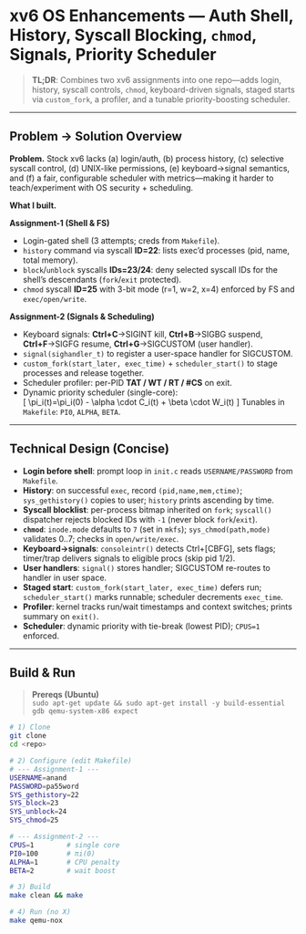 # xv6 OS Enhancements — Auth Shell, History, Syscall Blocking, `chmod`, Signals, Priority Scheduler

> **TL;DR**: Combines two xv6 assignments into one repo—adds login, history, syscall controls, `chmod`, keyboard-driven signals, staged starts via `custom_fork`, a profiler, and a tunable priority-boosting scheduler.

---

## Problem → Solution Overview

**Problem.** Stock xv6 lacks (a) login/auth, (b) process history, (c) selective syscall control, (d) UNIX-like permissions, (e) keyboard→signal semantics, and (f) a fair, configurable scheduler with metrics—making it harder to teach/experiment with OS security + scheduling.

**What I built.**

**Assignment-1 (Shell & FS)**

-   Login-gated shell (3 attempts; creds from `Makefile`).
-   `history` command via syscall **ID=22**: lists exec’d processes (pid, name, total memory).
-   `block`/`unblock` syscalls **IDs=23/24**: deny selected syscall IDs for the shell’s descendants (`fork`/`exit` protected).
-   `chmod` syscall **ID=25** with 3-bit mode (r=1, w=2, x=4) enforced by FS and `exec/open/write`.

**Assignment-2 (Signals & Scheduling)**

-   Keyboard signals: **Ctrl+C**→SIGINT kill, **Ctrl+B**→SIGBG suspend, **Ctrl+F**→SIGFG resume, **Ctrl+G**→SIGCUSTOM (user handler).
-   `signal(sighandler_t)` to register a user-space handler for SIGCUSTOM.
-   `custom_fork(start_later, exec_time)` + `scheduler_start()` to stage processes and release together.
-   Scheduler profiler: per-PID **TAT / WT / RT / #CS** on exit.
-   Dynamic priority scheduler (single-core):  
    \[
    \pi_i(t)=\pi_i(0) - \alpha \cdot C_i(t) + \beta \cdot W_i(t)
    \]
    Tunables in `Makefile`: `PI0`, `ALPHA`, `BETA`.

---

## Technical Design (Concise)

-   **Login before shell**: prompt loop in `init.c` reads `USERNAME/PASSWORD` from `Makefile`.
-   **History**: on successful `exec`, record `(pid,name,mem,ctime)`; `sys_gethistory()` copies to user; `history` prints ascending by time.
-   **Syscall blocklist**: per-process bitmap inherited on `fork`; `syscall()` dispatcher rejects blocked IDs with `-1` (never block `fork`/`exit`).
-   **`chmod`**: `inode.mode` defaults to `7` (set in `mkfs`); `sys_chmod(path,mode)` validates 0..7; checks in `open/write/exec`.
-   **Keyboard→signals**: `consoleintr()` detects Ctrl+[CBFG], sets flags; timer/trap delivers signals to eligible procs (skip pid 1/2).
-   **User handlers**: `signal()` stores handler; SIGCUSTOM re-routes to handler in user space.
-   **Staged start**: `custom_fork(start_later, exec_time)` defers run; `scheduler_start()` marks runnable; scheduler decrements `exec_time`.
-   **Profiler**: kernel tracks run/wait timestamps and context switches; prints summary on `exit()`.
-   **Scheduler**: dynamic priority with tie-break (lowest PID); `CPUS=1` enforced.

---

## Build & Run

> **Prereqs (Ubuntu)**  
> `sudo apt-get update && sudo apt-get install -y build-essential gdb qemu-system-x86 expect`

```bash
# 1) Clone
git clone
cd <repo>

# 2) Configure (edit Makefile)
# --- Assignment-1 ---
USERNAME=anand
PASSWORD=pa55word
SYS_gethistory=22
SYS_block=23
SYS_unblock=24
SYS_chmod=25

# --- Assignment-2 ---
CPUS=1        # single core
PI0=100       # πi(0)
ALPHA=1       # CPU penalty
BETA=2        # wait boost

# 3) Build
make clean && make

# 4) Run (no X)
make qemu-nox
```
